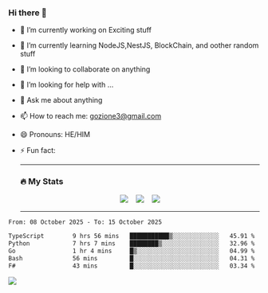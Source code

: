 ### Hi there 👋

<!--
**charlieScript/charlieScript** is a ✨ _special_ ✨ repository because its `README.md` (this file) appears on your GitHub profile.

Here are some ideas to get you started: -->

- 🔭 I’m currently working on Exciting stuff
- 🌱 I’m currently learning NodeJS,NestJS, BlockChain, and oother random stuff
- 👯 I’m looking to collaborate on anything
- 🤔 I’m looking for help with ...
- 💬 Ask me about anything
- 📫 How to reach me: gozione3@gmail.com
- 😄 Pronouns: HE/HIM
- ⚡ Fun fact:


  ---

  ### :fire: My Stats

  <div id="stats" align="center">
  <img src="http://github-readme-streak-stats.herokuapp.com?user=charlieScript&theme=dark&date_format=M%20j%5B%2C%20Y%5D" />&nbsp;&nbsp;&nbsp;
  <img src="https://github-readme-stats.vercel.app/api/top-langs/?username=charlieScript&layout=compact&theme=vision-friendly-dark"/>&nbsp;&nbsp;&nbsp;
  <img src="https://github-readme-stats.vercel.app/api?username=charlieScript&show_icons=true&theme=radical"/>
  </div>

  ---



<!--START_SECTION:waka-->

```txt
From: 08 October 2025 - To: 15 October 2025

TypeScript        9 hrs 56 mins   ███████████▒░░░░░░░░░░░░░   45.91 %
Python            7 hrs 7 mins    ████████▒░░░░░░░░░░░░░░░░   32.96 %
Go                1 hr 4 mins     █▒░░░░░░░░░░░░░░░░░░░░░░░   04.99 %
Bash              56 mins         █░░░░░░░░░░░░░░░░░░░░░░░░   04.31 %
F#                43 mins         █░░░░░░░░░░░░░░░░░░░░░░░░   03.34 %
```

<!--END_SECTION:waka-->
![](https://komarev.com/ghpvc/?username=charlieScript)
